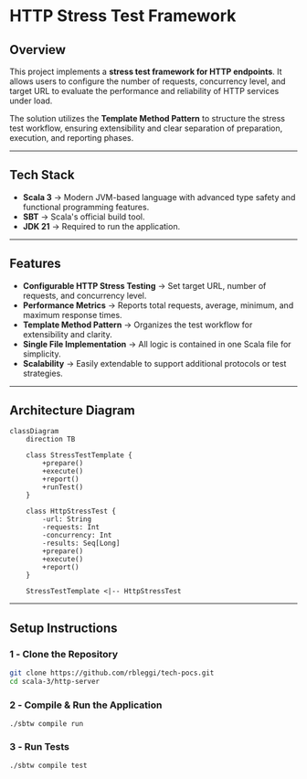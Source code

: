 # **HTTP Stress Test Framework**

## **Overview**

This project implements a **stress test framework for HTTP endpoints**. It allows users to configure the number of requests, concurrency level, and target URL to evaluate the performance and reliability of HTTP services under load.

The solution utilizes the **Template Method Pattern** to structure the stress test workflow, ensuring extensibility and clear separation of preparation, execution, and reporting phases.

---

## **Tech Stack**

- **Scala 3** → Modern JVM-based language with advanced type safety and functional programming features.
- **SBT** → Scala's official build tool.
- **JDK 21** → Required to run the application.

---

## **Features**

- **Configurable HTTP Stress Testing** → Set target URL, number of requests, and concurrency level.
- **Performance Metrics** → Reports total requests, average, minimum, and maximum response times.
- **Template Method Pattern** → Organizes the test workflow for extensibility and clarity.
- **Single File Implementation** → All logic is contained in one Scala file for simplicity.
- **Scalability** → Easily extendable to support additional protocols or test strategies.

---

## **Architecture Diagram**

```mermaid
classDiagram
    direction TB

    class StressTestTemplate {
        +prepare()
        +execute()
        +report()
        +runTest()
    }

    class HttpStressTest {
        -url: String
        -requests: Int
        -concurrency: Int
        -results: Seq[Long]
        +prepare()
        +execute()
        +report()
    }

    StressTestTemplate <|-- HttpStressTest
```

---

## **Setup Instructions**

### **1️ - Clone the Repository**

```bash
git clone https://github.com/rbleggi/tech-pocs.git
cd scala-3/http-server
```

### **2️ - Compile & Run the Application**

```shell
./sbtw compile run
```

### **3️ - Run Tests**

```shell
./sbtw compile test
```